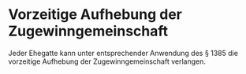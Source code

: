 # Vorzeitige Aufhebung der Zugewinngemeinschaft

Jeder Ehegatte kann unter entsprechender Anwendung des § 1385 die vorzeitige Aufhebung der Zugewinngemeinschaft verlangen. 

